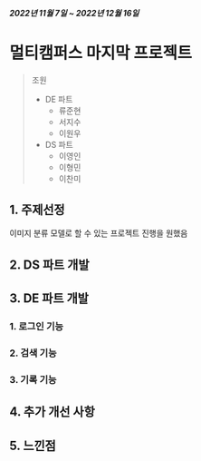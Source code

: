 ##### 2022년 11월 7일 ~ 2022년 12월 16일
# 멀티캠퍼스 마지막 프로젝트
> 조원
> * DE 파트
>   * 류준현
>   * 서지수
>   * 이원우
> * DS 파트
>   * 이영인
>   * 이형민
>   * 이찬미

## 1. 주제선정
이미지 분류 모델로 할 수 있는 프로젝트 진행을 원했음

## 2. DS 파트 개발
## 3. DE 파트 개발
### 1. 로그인 기능
### 2. 검색 기능
### 3. 기록 기능
## 4. 추가 개선 사항
## 5. 느낀점